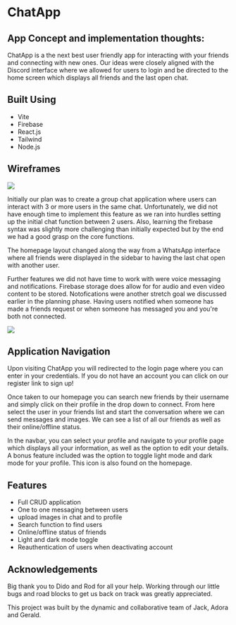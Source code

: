 # ChatApp

## App Concept and implementation thoughts:

ChatApp is a the next best user friendly app for interacting with your friends and connecting with new ones. Our ideas were closely aligned with the Discord interface where we allowed for users to login and be directed to the home screen which displays all friends and the last open chat.

## Built Using

 - Vite
 - Firebase
 - React.js
 - Tailwind
 - Node.js

## Wireframes

![](./client/public/Screen%20Shot%202022-11-25%20at%2012.09.12%20pm.png)

Initially our plan was to create a group chat application where users can interact with 3 or more users in the same chat. Unfortunately, we did not have enough time to implement this feature as we ran into hurdles setting up the initial chat function between 2 users. Also, learning the firebase syntax was slightly more challenging than initially expected but by the end we had a good grasp on the core functions.

The homepage layout changed along the way from a WhatsApp interface where all friends were displayed in the sidebar to having the last chat open with another user.

Further features we did not have time to work with were voice messaging and notifications. Firebase storage does allow for for audio and even video content to be stored. Notofications were another stretch goal we discussed earlier in the planning phase. Having users notified when someone has made a friends request or when someone has messaged you and you're both not connected.

![](./client/public/Screen%20Shot%202022-11-25%20at%201.27.14%20pm.png)

## Application Navigation

Upon visiting ChatApp you will redirected to the login page where you can enter in your credentials. If you do not have an account you can click on our register link to sign up!

Once taken to our homepage you can search new friends by their username and simply click on their profile in the drop down to connect. From here select the user in your friends list and start the conversation where we can send messages and images. We can see a list of all our friends as well as their online/offline status.

In the navbar, you can select your profile and navigate to your profile page which displays all your information, as well as the option to edit your details. A bonus feature included was the option to toggle light mode and dark mode for your profile. This icon is also found on the homepage.

 ## Features

  - Full CRUD application
  - One to one messaging between users
  - upload images in chat and to profile
  - Search function to find users
  - Online/offline status of friends
  - Light and dark mode toggle
  - Reauthentication of users when deactivating account

## Acknowledgements

Big thank you to Dido and Rod for all your help. Working through our little bugs and road blocks to get us back on track was greatly appreciated.

This project was built by the dynamic and collaborative team of Jack, Adora and Gerald.